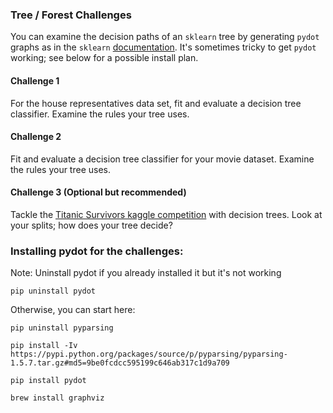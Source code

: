 ### Tree / Forest Challenges

You can examine the decision paths of an `sklearn` tree by generating `pydot` graphs as in the `sklearn` [documentation](http://scikit-learn.org/stable/modules/tree.html). It's sometimes tricky to get `pydot` working; see below for a possible install plan.


#### Challenge 1

For the house representatives data set, fit and evaluate a decision tree classifier. Examine the rules your tree uses.


#### Challenge 2

Fit and evaluate a decision tree classifier for your movie dataset. Examine the rules your tree uses.


#### Challenge 3 (Optional but recommended)

Tackle the [Titanic Survivors kaggle competition](https://www.kaggle.com/c/titanic-gettingStarted) with decision trees. Look at your splits; how does your tree decide?


### Installing pydot for the challenges:

Note: Uninstall pydot if you already installed it but it's not working

    pip uninstall pydot

Otherwise, you can start here:

    pip uninstall pyparsing

    pip install -Iv
    https://pypi.python.org/packages/source/p/pyparsing/pyparsing-1.5.7.tar.gz#md5=9be0fcdcc595199c646ab317c1d9a709

    pip install pydot

    brew install graphviz
